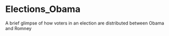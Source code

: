 # Elections_Obama

A brief glimpse of how voters in an election are distributed between Obama and Romney
